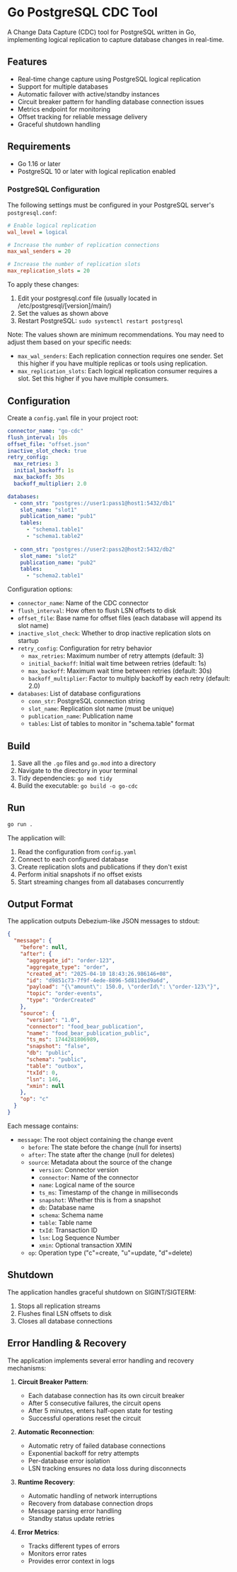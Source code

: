 # Go PostgreSQL CDC Tool

A Change Data Capture (CDC) tool for PostgreSQL written in Go, implementing logical replication to capture database changes in real-time.

## Features

- Real-time change capture using PostgreSQL logical replication
- Support for multiple databases
- Automatic failover with active/standby instances
- Circuit breaker pattern for handling database connection issues
- Metrics endpoint for monitoring
- Offset tracking for reliable message delivery
- Graceful shutdown handling

## Requirements

- Go 1.16 or later
- PostgreSQL 10 or later with logical replication enabled

### PostgreSQL Configuration

The following settings must be configured in your PostgreSQL server's `postgresql.conf`:

```ini
# Enable logical replication
wal_level = logical

# Increase the number of replication connections
max_wal_senders = 20

# Increase the number of replication slots
max_replication_slots = 20
```

To apply these changes:
1. Edit your postgresql.conf file (usually located in /etc/postgresql/[version]/main/)
2. Set the values as shown above
3. Restart PostgreSQL: `sudo systemctl restart postgresql`

Note: The values shown are minimum recommendations. You may need to adjust them based on your specific needs:
- `max_wal_senders`: Each replication connection requires one sender. Set this higher if you have multiple replicas or tools using replication.
- `max_replication_slots`: Each logical replication consumer requires a slot. Set this higher if you have multiple consumers.

## Configuration

Create a `config.yaml` file in your project root:

```yaml
connector_name: "go-cdc"
flush_interval: 10s
offset_file: "offset.json"
inactive_slot_check: true
retry_config:
  max_retries: 3
  initial_backoff: 1s
  max_backoff: 30s
  backoff_multiplier: 2.0

databases:
  - conn_str: "postgres://user1:pass1@host1:5432/db1"
    slot_name: "slot1"
    publication_name: "pub1"
    tables:
      - "schema1.table1"
      - "schema1.table2"
  
  - conn_str: "postgres://user2:pass2@host2:5432/db2"
    slot_name: "slot2"
    publication_name: "pub2"
    tables:
      - "schema2.table1"
```

Configuration options:
- `connector_name`: Name of the CDC connector
- `flush_interval`: How often to flush LSN offsets to disk
- `offset_file`: Base name for offset files (each database will append its slot name)
- `inactive_slot_check`: Whether to drop inactive replication slots on startup
- `retry_config`: Configuration for retry behavior
  - `max_retries`: Maximum number of retry attempts (default: 3)
  - `initial_backoff`: Initial wait time between retries (default: 1s)
  - `max_backoff`: Maximum wait time between retries (default: 30s)
  - `backoff_multiplier`: Factor to multiply backoff by each retry (default: 2.0)
- `databases`: List of database configurations
  - `conn_str`: PostgreSQL connection string
  - `slot_name`: Replication slot name (must be unique)
  - `publication_name`: Publication name
  - `tables`: List of tables to monitor in "schema.table" format

## Build

1. Save all the `.go` files and `go.mod` into a directory
2. Navigate to the directory in your terminal
3. Tidy dependencies: `go mod tidy`
4. Build the executable: `go build -o go-cdc`

## Run

```bash
go run .
```

The application will:
1. Read the configuration from `config.yaml`
2. Connect to each configured database
3. Create replication slots and publications if they don't exist
4. Perform initial snapshots if no offset exists
5. Start streaming changes from all databases concurrently

## Output Format

The application outputs Debezium-like JSON messages to stdout:

```json
{
  "message": {
    "before": null,
    "after": {
      "aggregate_id": "order-123",
      "aggregate_type": "order",
      "created_at": "2025-04-10 18:43:26.986146+08",
      "id": "d9851c73-7f9f-4ede-8896-5d8110ed9a6d",
      "payload": "{\"amount\": 150.0, \"orderId\": \"order-123\"}",
      "topic": "order-events",
      "type": "OrderCreated"
    },
    "source": {
      "version": "1.0",
      "connector": "food_bear_publication",
      "name": "food_bear_publication_public",
      "ts_ms": 1744281806989,
      "snapshot": "false",
      "db": "public",
      "schema": "public",
      "table": "outbox",
      "txId": 0,
      "lsn": 146,
      "xmin": null
    },
    "op": "c"
  }
}
```

Each message contains:
- `message`: The root object containing the change event
  - `before`: The state before the change (null for inserts)
  - `after`: The state after the change (null for deletes)
  - `source`: Metadata about the source of the change
    - `version`: Connector version
    - `connector`: Name of the connector
    - `name`: Logical name of the source
    - `ts_ms`: Timestamp of the change in milliseconds
    - `snapshot`: Whether this is from a snapshot
    - `db`: Database name
    - `schema`: Schema name
    - `table`: Table name
    - `txId`: Transaction ID
    - `lsn`: Log Sequence Number
    - `xmin`: Optional transaction XMIN
  - `op`: Operation type ("c"=create, "u"=update, "d"=delete)

## Shutdown

The application handles graceful shutdown on SIGINT/SIGTERM:
1. Stops all replication streams
2. Flushes final LSN offsets to disk
3. Closes all database connections

## Error Handling & Recovery

The application implements several error handling and recovery mechanisms:

1. **Circuit Breaker Pattern**:
   - Each database connection has its own circuit breaker
   - After 5 consecutive failures, the circuit opens
   - After 5 minutes, enters half-open state for testing
   - Successful operations reset the circuit

2. **Automatic Reconnection**:
   - Automatic retry of failed database connections
   - Exponential backoff for retry attempts
   - Per-database error isolation
   - LSN tracking ensures no data loss during disconnects

3. **Runtime Recovery**:
   - Automatic handling of network interruptions
   - Recovery from database connection drops
   - Message parsing error handling
   - Standby status update retries

4. **Error Metrics**:
   - Tracks different types of errors
   - Monitors error rates
   - Provides error context in logs